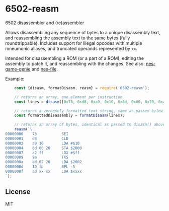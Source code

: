 # 6502-reasm

6502 disassembler and (re)assembler

Allows disassembling any sequence of bytes to a unique disassembly text, and
reassembling the assembly text to the same bytes (fully roundtrippable). Includes
support for illegal opcodes with multiple mneumonic aliases, and truncated operands
represented by `xx`.

Intended for disassembling a ROM (or a part of a ROM), editing the assembly to
patch it, and reassembling with the changes.  See also: [nes-game-genie](https://www.npmjs.com/package/nes-game-genie) and [nes-file](https://www.npmjs.com/package/nes-file).

Example:

```js
    const {disasm, formatDisasm, reasm} = require('6502-reasm');

    // returns an array, one element per instruction
    const lines = disasm([0x78, 0xd8, 0xa9, 0x10, 0x8d, 0x00, 0x20, 0xa2, 0xff, 0x9a, 0xad, 0x02, 0x20, 0x10, 0xfb, 0xad]);

    // returns a verbosely formatted text string, same as passed below
    const formattedDisassembly = formatDisasm(lines);

    // returns an array of bytes, identical as passed to disasm() above
    reasm(`\
00000000    78           SEI
00000001    d8           CLD
00000002    a9 10        LDA #$10
00000004    8d 00 20     STA $2000
00000007    a2 ff        LDX #$ff
00000009    9a           TXS
0000000a    ad 02 20     LDA $2002
0000000d    10 fb        BPL -5
0000000f    ad xx xx     LDA $xxxx
`);
```

## License

MIT

